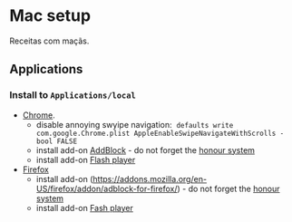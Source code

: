 # Mac setup
Receitas com maçãs.

## Applications

### Install to `Applications/local`
- [Chrome](https://www.google.com/chrome/browser/features.html).
  - disable annoying swyipe navigation:
  `defaults write com.google.Chrome.plist AppleEnableSwipeNavigateWithScrolls -bool FALSE`
  - install add-on [AddBlock](https://chrome.google.com/webstore/detail/adblock/gighmmpiobklfepjocnamgkkbiglidom) - do not forget the [honour system](https://getadblock.com/installed)
  - install add-on [Flash player](https://get.adobe.com/flashplayer/download/?installer=FP_27_Mac_for_Opera_and_Chromium_-_PPAPI&stype=7755&standalone=1)
- [Firefox](https://www.mozilla.org/en-GB/firefox/new/)
  - install add-on (https://addons.mozilla.org/en-US/firefox/addon/adblock-for-firefox/) - do not forget the [honour system](https://getadblock.com/installed)
  - install add-on [Fash player](https://get.adobe.com/flashplayer/?installer=FP_27_Mac_for_Safari_and_Firefox_-_NPAPI&stype=7755&standalone=1)
